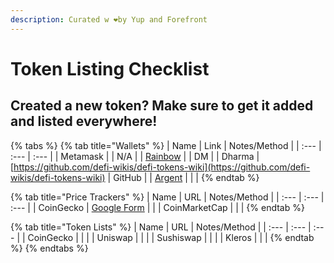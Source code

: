 ```yaml
---
description: Curated w ❤️by Yup and Forefront
---
```


# Token Listing Checklist

## Created a new token? Make sure to get it added and listed everywhere!

{% tabs %}
{% tab title="Wallets" %}
| Name | Link | Notes/Method |
| :--- | :--- | :--- |
| Metamask |  | N/A |
| [Rainbow](https://rainbow.me) |  | DM |
| Dharma | [https://github.com/defi-wikis/defi-tokens-wiki](https://github.com/defi-wikis/defi-tokens-wiki) | GitHub |
| [Argent](https://argent.xyz) |  |  |
{% endtab %}

{% tab title="Price Trackers" %}
| Name | URL | Notes/Method |
| :--- | :--- | :--- |
| CoinGecko | [Google Form](https://docs.google.com/forms/d/e/1FAIpQLScIlVCl2qIc9SMPxHZCuZAZkRCxCNZugjNmHZISswAeodlc0A/viewform) |  |
| CoinMarketCap |  |  |
{% endtab %}

{% tab title="Token Lists" %}
| Name | URL | Notes/Method |
| :--- | :--- | :--- |
| CoinGecko |  |  |
| Uniswap |  |  |
| Sushiswap |  |  |
| Kleros |  |  |
{% endtab %}
{% endtabs %}



